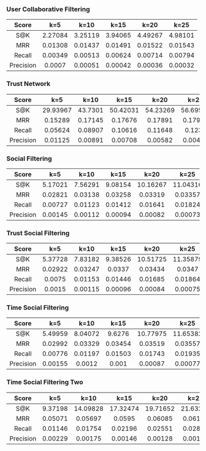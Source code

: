 ### User Collaborative Filtering

|Score|k=5|k=10|k=15|k=20|k=25|
|:-:|:-:|:-:|:-:|:-:|:-:|
|S@K|2.27084|3.25119|3.94065|4.49267|4.98101|
|MRR|0.01308|0.01437|0.01491|0.01522|0.01543|
|Recall|0.00349|0.00513|0.00624|0.00714|0.00794|
|Precision|0.0007|0.00051|0.00042|0.00036|0.00032|

### Trust Network

|Score|k=5|k=10|k=15|k=20|k=25|
|:-:|:-:|:-:|:-:|:-:|:-:|
|S@K|29.93967|43.7301|50.42031|54.23269|56.69548|
|MRR|0.15289|0.17145|0.17676|0.17891|0.17999|
|Recall|0.05624|0.08907|0.10616|0.11648|0.1237|
|Precision|0.01125|0.00891|0.00708|0.00582|0.00495|

### Social Filtering

|Score|k=5|k=10|k=15|k=20|k=25|
|:-:|:-:|:-:|:-:|:-:|:-:|
|S@K|5.17021|7.56291|9.08154|10.16267|11.04316|
|MRR|0.02821|0.03138|0.03258|0.03319|0.03357|
|Recall|0.00727|0.01123|0.01412|0.01641|0.01824|
|Precision|0.00145|0.00112|0.00094|0.00082|0.00073|

### Trust Social Filtering

|Score|k=5|k=10|k=15|k=20|k=25|
|:-:|:-:|:-:|:-:|:-:|:-:|
|S@K|5.37728|7.83182|9.38526|10.51725|11.35879|
|MRR|0.02922|0.03247|0.0337|0.03434|0.0347|
|Recall|0.0075|0.01153|0.01446|0.01685|0.01864|
|Precision|0.0015|0.00115|0.00096|0.00084|0.00075|

### Time Social Filtering

|Score|k=5|k=10|k=15|k=20|k=25|
|:-:|:-:|:-:|:-:|:-:|:-:|
|S@K|5.49959|8.04072|9.6276|10.77975|11.65382|
|MRR|0.02992|0.03329|0.03454|0.03519|0.03557|
|Recall|0.00776|0.01197|0.01503|0.01743|0.01935|
|Precision|0.00155|0.0012|0.001|0.00087|0.00077|

### Time Social Filtering Two

|Score|k=5|k=10|k=15|k=20|k=25|
|:-:|:-:|:-:|:-:|:-:|:-:|
|S@K|9.37198|14.09828|17.32474|19.71652|21.63279|
|MRR|0.05071|0.05697|0.0595|0.06085|0.06169|
|Recall|0.01146|0.01754|0.02196|0.02551|0.02852|
|Precision|0.00229|0.00175|0.00146|0.00128|0.00114|

